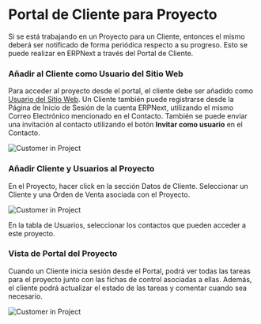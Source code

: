 <!-- add-breadcrumbs -->
# Portal de Cliente para Proyecto

Si se está trabajando en un Proyecto para un Cliente, entonces el mismo deberá ser notificado de forma periódica respecto a su progreso. Esto se puede realizar en ERPNext a través del Portal de Cliente.

### Añadir al Cliente como Usuario del Sitio Web

Para acceder al proyecto desde el portal, el cliente debe ser añadido como [Usuario del Sitio Web](/docs/user/manual/es/setting-up/articles/difference-between-system-user-and-website-user). Un Cliente también puede registrarse desde la Página de Inicio de Sesión de la cuenta ERPNext, utilizando el mismo Correo Electrónico mencionado en el Contacto. También se puede enviar una invitación al contacto utilizando el botón **Invitar como usuario** en el Contacto.

<img class="screenshot" alt="Customer in Project" src="{{docs_base_url}}/assets/img/project/project-portal-2.png">

### Añadir Cliente y Usuarios al Proyecto

En el Proyecto, hacer click en la sección Datos de Cliente. Seleccionar un Cliente y una Orden de Venta asociada con el Proyecto. 

<img class="screenshot" alt="Customer in Project" src="{{docs_base_url}}/assets/img/project/project-portal-user.png">

En la tabla de Usuarios, seleccionar los contactos que pueden acceder a este proyecto. 

### Vista de Portal del Proyecto

Cuando un Cliente inicia sesión desde el Portal, podrá ver todas las tareas para el proyecto junto con las fichas de control asociadas a ellas. Además, el cliente podrá actualizar el estado de las tareas y comentar cuando sea necesario.

<img class="screenshot" alt="Customer in Project" src="{{docs_base_url}}/assets/img/project/projects-customer-portal.gif">